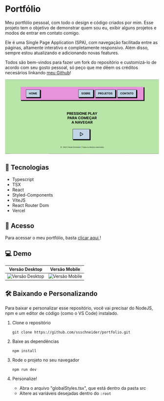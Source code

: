 # Portfólio

Meu portfólio pessoal, com todo o design e código criados por mim. Esse projeto tem o objetivo de demonstrar quem sou eu, exibir alguns projetos e modos de entrar em contato comigo.

Ele é uma Single Page Application (SPA), com navegação facilitada entre as páginas, altamente interativo e completamente responsivo. Além disso, sempre estou atualizando e adicionando novas features.

Todos são bem-vindos para fazer um fork do repositório e customizá-lo de acordo com seu gosto pessoal, só peço que me dêem os créditos necesários linkando <a href="https://github.com/ssschneider">meu Github</a>!

![Print do Site](public/images/banner.png)

## 🔧 Tecnologias

- Typescript
- TSX
- React
- Styled-Components
- ViteJS
- React Router Dom
- Vercel

## 🔗 Acesso

Para acessar o meu portfólio, basta <a href="#">clicar aqui </a>!

## 💻 Demo

| Versão Desktop  | Versão Mobile |
| -------------- |-------------- |
| ![Versão Desktop](public/desktop.gif) | ![Versão Mobile](public/mobile.gif) |

## 🛠 Baixando e Personalizando

Para baixar e personalizar esse repositório, você vai precisar do NodeJS, npm e um editor de código (como o VS Code) instalado.

1. Clone o repositório
    ```
    git clone https://github.com/ssschneider/portfolio.git
    ```

2. Baixe as dependências
    ```
    npm install
    ```

3. Rode o projeto no seu navegador
    ```
    npm run dev
    ```

4. Personalize!
    - Abra o arquivo "globalStyles.tsx", que está dentro da pasta src
    - Altere as variáveis desejadas dentro do ```:root```


